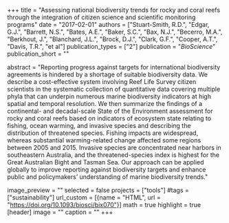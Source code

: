 +++
title = "Assessing national biodiversity trends for rocky and coral reefs through the integration of citizen science and scientific monitoring programs"
date = "2017-02-01"
authors = ["Stuart-Smith, R.D.", "Edgar, G.J.", "Barrett, N.S.", "Bates, A.E.", "Baker, S.C.", "Bax, N.J.", "Becerro, M.A.", "Berkhout, J.", "Blanchard, J.L.", "Brock, D.J.", "Clark, G.F.", "Cooper, A.T.", "Davis, T.R.", "et al"]
publication_types = ["2"]
publication = "_BioScience_"
publication_short = ""

abstract = "Reporting progress against targets for international biodiversity agreements is hindered by a shortage of suitable biodiversity data. We describe a cost-effective system involving Reef Life Survey citizen scientists in the systematic collection of quantitative data covering multiple phyla that can underpin numerous marine biodiversity indicators at high spatial and temporal resolution. We then summarize the findings of a continental- and decadal-scale State of the Environment assessment for rocky and coral reefs based on indicators of ecosystem state relating to fishing, ocean warming, and invasive species and describing the distribution of threatened species. Fishing impacts are widespread, whereas substantial warming-related change affected some regions between 2005 and 2015. Invasive species are concentrated near harbors in southeastern Australia, and the threatened-species index is highest for the Great Australian Bight and Tasman Sea. Our approach can be applied globally to improve reporting against biodiversity targets and enhance public and policymakers’ understanding of marine biodiversity trends."

image_preview = ""
selected = false
projects = ["tools"]
#tags = ["sustainability"]
url_custom = [{name = "HTML", url = "https://doi.org/10.1093/biosci/bix070"}]
math = true
highlight = true
[header]
image = ""
caption = ""
+++


